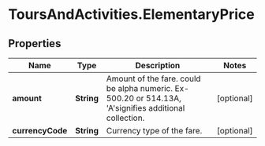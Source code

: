 # ToursAndActivities.ElementaryPrice

## Properties

Name | Type | Description | Notes
------------ | ------------- | ------------- | -------------
**amount** | **String** | Amount of the fare. could be alpha numeric. Ex- 500.20 or 514.13A, &#39;A&#39;signifies additional collection. | [optional] 
**currencyCode** | **String** | Currency type of the fare. | [optional] 


